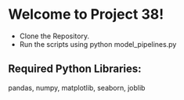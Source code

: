 # Welcome to Project 38!
- Clone the Repository.
- Run the scripts using python model_pipelines.py

## Required Python Libraries:
pandas, numpy, matplotlib, seaborn, joblib
